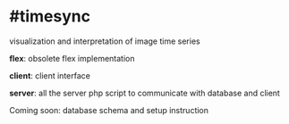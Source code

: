 #timesync
========

visualization and interpretation of image time series

__flex__: obsolete flex implementation

__client__: client interface

__server__: all the server php script to communicate with database and client

Coming soon: database schema and setup instruction